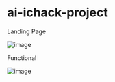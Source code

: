 # ai-ichack-project

Landing Page

![image](https://github.com/user-attachments/assets/4e0a12e1-0bf2-4111-b847-e043b5e12c91)


Functional

![image](https://github.com/user-attachments/assets/0613f35b-80ea-4f63-b071-661a54013f3e)
